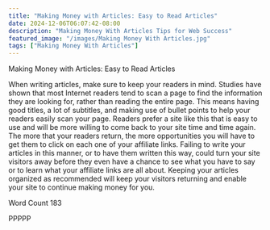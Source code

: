 ```yaml
---
title: "Making Money with Articles: Easy to Read Articles"
date: 2024-12-06T06:07:42-08:00
description: "Making Money With Articles Tips for Web Success"
featured_image: "/images/Making Money With Articles.jpg"
tags: ["Making Money With Articles"]
---
```


Making Money with Articles: Easy to Read Articles

When writing articles, make sure to keep your readers in mind. Studies have shown that most Internet readers tend to scan a page to find the information they are looking for, rather than reading the entire page. This means having good titles, a lot of subtitles, and making use of bullet points to help your readers easily scan your page. Readers prefer a site like this that is easy to use and will be more willing to come back to your site time and time again. The more that your readers return, the more opportunities you will have to get them to click on each one of your affiliate links. Failing to write your articles in this manner, or to have them written this way, could turn your site visitors away before they even have a chance to see what you have to say or to learn what your affiliate links are all about. Keeping your articles organized as recommended will keep your visitors returning and enable your site to continue making money for you.

Word Count 183

PPPPP
